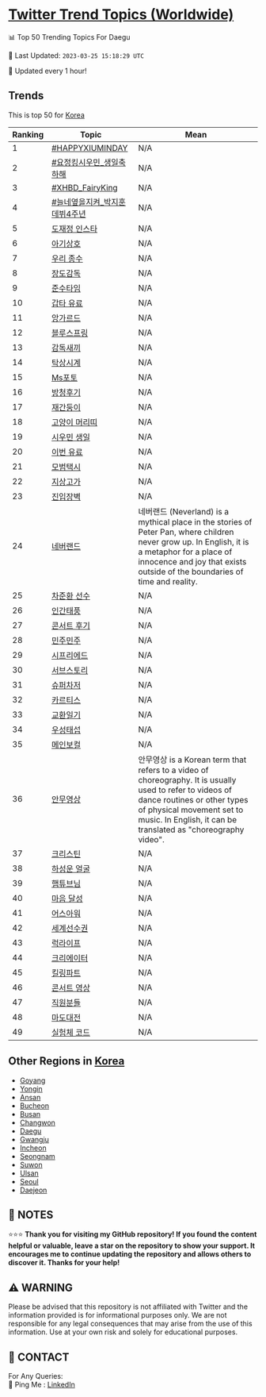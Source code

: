 [Twitter Trend Topics (Worldwide)](https://github.com/ErcinDedeoglu/Twitter-Trend-Topics)
==========


📊 Top 50 Trending Topics For Daegu

📆 Last Updated: `2023-03-25 15:18:29 UTC`

🔧 Updated every 1 hour!


## Trends

This is top 50 for [Korea](</Korea>)

| Ranking | Topic | Mean |
| ------- | ------------ | ------------ |
| 1 | [#HAPPYXIUMINDAY](http://twitter.com/search?q=%23HAPPYXIUMINDAY) | N/A |
| 2 | [#요정킹시우민_생일축하해](http://twitter.com/search?q=%23%ec%9a%94%ec%a0%95%ed%82%b9%ec%8b%9c%ec%9a%b0%eb%af%bc_%ec%83%9d%ec%9d%bc%ec%b6%95%ed%95%98%ed%95%b4) | N/A |
| 3 | [#XHBD_FairyKing](http://twitter.com/search?q=%23XHBD_FairyKing) | N/A |
| 4 | [#늘네옆을지켜_박지훈데뷔4주년](http://twitter.com/search?q=%23%eb%8a%98%eb%84%a4%ec%98%86%ec%9d%84%ec%a7%80%ec%bc%9c_%eb%b0%95%ec%a7%80%ed%9b%88%eb%8d%b0%eb%b7%944%ec%a3%bc%eb%85%84) | N/A |
| 5 | [도재정 인스타](http://twitter.com/search?q=%eb%8f%84%ec%9e%ac%ec%a0%95+%ec%9d%b8%ec%8a%a4%ed%83%80) | N/A |
| 6 | [아기상호](http://twitter.com/search?q=%ec%95%84%ea%b8%b0%ec%83%81%ed%98%b8) | N/A |
| 7 | [우리 종수](http://twitter.com/search?q=%ec%9a%b0%eb%a6%ac+%ec%a2%85%ec%88%98) | N/A |
| 8 | [장도감독](http://twitter.com/search?q=%ec%9e%a5%eb%8f%84%ea%b0%90%eb%8f%85) | N/A |
| 9 | [준수타임](http://twitter.com/search?q=%ec%a4%80%ec%88%98%ed%83%80%ec%9e%84) | N/A |
| 10 | [갑타 유료](http://twitter.com/search?q=%ea%b0%91%ed%83%80+%ec%9c%a0%eb%a3%8c) | N/A |
| 11 | [앙가르드](http://twitter.com/search?q=%ec%95%99%ea%b0%80%eb%a5%b4%eb%93%9c) | N/A |
| 12 | [블루스프링](http://twitter.com/search?q=%eb%b8%94%eb%a3%a8%ec%8a%a4%ed%94%84%eb%a7%81) | N/A |
| 13 | [감독새끼](http://twitter.com/search?q=%ea%b0%90%eb%8f%85%ec%83%88%eb%81%bc) | N/A |
| 14 | [탁상시계](http://twitter.com/search?q=%ed%83%81%ec%83%81%ec%8b%9c%ea%b3%84) | N/A |
| 15 | [Ms포토](http://twitter.com/search?q=Ms%ed%8f%ac%ed%86%a0) | N/A |
| 16 | [방청후기](http://twitter.com/search?q=%eb%b0%a9%ec%b2%ad%ed%9b%84%ea%b8%b0) | N/A |
| 17 | [재간둥이](http://twitter.com/search?q=%ec%9e%ac%ea%b0%84%eb%91%a5%ec%9d%b4) | N/A |
| 18 | [고양이 머리띠](http://twitter.com/search?q=%ea%b3%a0%ec%96%91%ec%9d%b4+%eb%a8%b8%eb%a6%ac%eb%9d%a0) | N/A |
| 19 | [시우민 생일](http://twitter.com/search?q=%ec%8b%9c%ec%9a%b0%eb%af%bc+%ec%83%9d%ec%9d%bc) | N/A |
| 20 | [이번 유료](http://twitter.com/search?q=%ec%9d%b4%eb%b2%88+%ec%9c%a0%eb%a3%8c) | N/A |
| 21 | [모범택시](http://twitter.com/search?q=%eb%aa%a8%eb%b2%94%ed%83%9d%ec%8b%9c) | N/A |
| 22 | [지상고가](http://twitter.com/search?q=%ec%a7%80%ec%83%81%ea%b3%a0%ea%b0%80) | N/A |
| 23 | [진입장벽](http://twitter.com/search?q=%ec%a7%84%ec%9e%85%ec%9e%a5%eb%b2%bd) | N/A |
| 24 | [네버랜드](http://twitter.com/search?q=%eb%84%a4%eb%b2%84%eb%9e%9c%eb%93%9c) | 네버랜드 (Neverland) is a mythical place in the stories of Peter Pan, where children never grow up. In English, it is a metaphor for a place of innocence and joy that exists outside of the boundaries of time and reality. |
| 25 | [차준환 선수](http://twitter.com/search?q=%ec%b0%a8%ec%a4%80%ed%99%98+%ec%84%a0%ec%88%98) | N/A |
| 26 | [인간태풍](http://twitter.com/search?q=%ec%9d%b8%ea%b0%84%ed%83%9c%ed%92%8d) | N/A |
| 27 | [콘서트 후기](http://twitter.com/search?q=%ec%bd%98%ec%84%9c%ed%8a%b8+%ed%9b%84%ea%b8%b0) | N/A |
| 28 | [민주민주](http://twitter.com/search?q=%eb%af%bc%ec%a3%bc%eb%af%bc%ec%a3%bc) | N/A |
| 29 | [시프리에드](http://twitter.com/search?q=%ec%8b%9c%ed%94%84%eb%a6%ac%ec%97%90%eb%93%9c) | N/A |
| 30 | [서브스토리](http://twitter.com/search?q=%ec%84%9c%eb%b8%8c%ec%8a%a4%ed%86%a0%eb%a6%ac) | N/A |
| 31 | [슈퍼차저](http://twitter.com/search?q=%ec%8a%88%ed%8d%bc%ec%b0%a8%ec%a0%80) | N/A |
| 32 | [카르티스](http://twitter.com/search?q=%ec%b9%b4%eb%a5%b4%ed%8b%b0%ec%8a%a4) | N/A |
| 33 | [교환일기](http://twitter.com/search?q=%ea%b5%90%ed%99%98%ec%9d%bc%ea%b8%b0) | N/A |
| 34 | [우성태섭](http://twitter.com/search?q=%ec%9a%b0%ec%84%b1%ed%83%9c%ec%84%ad) | N/A |
| 35 | [메인보컬](http://twitter.com/search?q=%eb%a9%94%ec%9d%b8%eb%b3%b4%ec%bb%ac) | N/A |
| 36 | [안무영상](http://twitter.com/search?q=%ec%95%88%eb%ac%b4%ec%98%81%ec%83%81) | 안무영상 is a Korean term that refers to a video of choreography. It is usually used to refer to videos of dance routines or other types of physical movement set to music. In English, it can be translated as "choreography video". |
| 37 | [크리스틴](http://twitter.com/search?q=%ed%81%ac%eb%a6%ac%ec%8a%a4%ed%8b%b4) | N/A |
| 38 | [하성운 얼굴](http://twitter.com/search?q=%ed%95%98%ec%84%b1%ec%9a%b4+%ec%96%bc%ea%b5%b4) | N/A |
| 39 | [햄튜브님](http://twitter.com/search?q=%ed%96%84%ed%8a%9c%eb%b8%8c%eb%8b%98) | N/A |
| 40 | [마음 달성](http://twitter.com/search?q=%eb%a7%88%ec%9d%8c+%eb%8b%ac%ec%84%b1) | N/A |
| 41 | [어스아워](http://twitter.com/search?q=%ec%96%b4%ec%8a%a4%ec%95%84%ec%9b%8c) | N/A |
| 42 | [세계선수권](http://twitter.com/search?q=%ec%84%b8%ea%b3%84%ec%84%a0%ec%88%98%ea%b6%8c) | N/A |
| 43 | [럭라이프](http://twitter.com/search?q=%eb%9f%ad%eb%9d%bc%ec%9d%b4%ed%94%84) | N/A |
| 44 | [크리에이터](http://twitter.com/search?q=%ed%81%ac%eb%a6%ac%ec%97%90%ec%9d%b4%ed%84%b0) | N/A |
| 45 | [킬링파트](http://twitter.com/search?q=%ed%82%ac%eb%a7%81%ed%8c%8c%ed%8a%b8) | N/A |
| 46 | [콘서트 영상](http://twitter.com/search?q=%ec%bd%98%ec%84%9c%ed%8a%b8+%ec%98%81%ec%83%81) | N/A |
| 47 | [직원분들](http://twitter.com/search?q=%ec%a7%81%ec%9b%90%eb%b6%84%eb%93%a4) | N/A |
| 48 | [마도대전](http://twitter.com/search?q=%eb%a7%88%eb%8f%84%eb%8c%80%ec%a0%84) | N/A |
| 49 | [실험체 코드](http://twitter.com/search?q=%ec%8b%a4%ed%97%98%ec%b2%b4+%ec%bd%94%eb%93%9c) | N/A |



## Other Regions in [Korea](</Korea>)

* [Goyang](</Korea/Goyang.md>)
* [Yongin](</Korea/Yongin.md>)
* [Ansan](</Korea/Ansan.md>)
* [Bucheon](</Korea/Bucheon.md>)
* [Busan](</Korea/Busan.md>)
* [Changwon](</Korea/Changwon.md>)
* [Daegu](</Korea/Daegu.md>)
* [Gwangju](</Korea/Gwangju.md>)
* [Incheon](</Korea/Incheon.md>)
* [Seongnam](</Korea/Seongnam.md>)
* [Suwon](</Korea/Suwon.md>)
* [Ulsan](</Korea/Ulsan.md>)
* [Seoul](</Korea/Seoul.md>)
* [Daejeon](</Korea/Daejeon.md>)



## 📝 NOTES

⭐⭐⭐ **Thank you for visiting my GitHub repository! If you found the content helpful or valuable, leave a star on the repository to show your support. It encourages me to continue updating the repository and allows others to discover it. Thanks for your help!**


## ⚠️ WARNING

Please be advised that this repository is not affiliated with Twitter and the information provided is for informational purposes only. We are not responsible for any legal consequences that may arise from the use of this information. Use at your own risk and solely for educational purposes.


## 📨 CONTACT

 For Any Queries:  
            🏓 Ping Me : [LinkedIn](https://www.linkedin.com/in/ercindedeoglu/)
